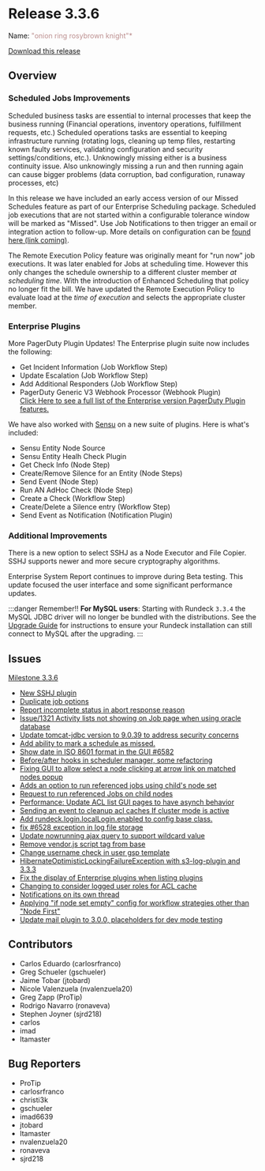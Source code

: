# Release 3.3.6

Name: <span style="color: rosybrown"><span class="glyphicon glyphicon-knight"></span> "onion ring rosybrown knight"*</span>

[Download this release](https://download.rundeck.com/3.3.6/index.html)

## Overview
### Scheduled Jobs Improvements
Scheduled business tasks are essential to internal processes that keep the business running (Financial operations, inventory operations, fulfillment requests, etc.) Scheduled operations tasks are essential to keeping infrastructure running (rotating logs, cleaning up temp files, restarting known faulty services, validating configuration and security settings/conditions, etc.). Unknowingly missing either is a business continuity issue. Also unknowingly missing a run and then running again can cause bigger problems (data corruption, bad configuration, runaway processes, etc)

In this release we have included an early access version of our Missed Schedules feature as part of our Enterprise Scheduling package. Scheduled job executions that are not started within a configurable tolerance window will be marked as "Missed".  Use Job Notifications to then trigger an email or integration action to follow-up.  More details on configuration can be [found here (link coming)](/administration/cluster/misfiremarking/).

The Remote Execution Policy feature was originally meant for "run now" job executions. It was later enabled for Jobs at scheduling time. However this only changes the schedule ownership to a different cluster member *at scheduling time*.  With the introduction of Enhanced Scheduling that policy no longer fit the bill.  We have updated the Remote Execution Policy to evaluate load at the *time of execution* and selects the appropriate cluster member.

### Enterprise Plugins
More PagerDuty Plugin Updates!  The Enterprise plugin suite now includes the following:
- Get Incident Information (Job Workflow Step)
- Update Escalation (Job Workflow Step)
- Add Additional Responders (Job Workflow Step)
- PagerDuty Generic V3 Webhook Processor (Webhook Plugin)<br>
[Click Here to see a full list of the Enterprise version PagerDuty Plugin features.](https://resources.rundeck.com/plugins/pagerduty-enterprise-plugins/)

We have also worked with [Sensu](https://www.sensu.io/) on a new suite of plugins.  Here is what's included:
- Sensu Entity Node Source
- Sensu Entity Healh Check Plugin
- Get Check Info (Node Step)
- Create/Remove Silence for an Entity (Node Steps)
- Send Event (Node Step)
- Run AN AdHoc Check (Node Step)
- Create a Check (Workflow Step)
- Create/Delete a Silence entry (Workflow Step)
- Send Event as Notification (Notification Plugin)

### Additional Improvements

There is a new option to select SSHJ as a Node Executor and File Copier. SSHJ supports newer and more secure cryptography algorithms.  

Enterprise System Report continues to improve during Beta testing.  This update focused the user interface and some significant performance updates.

:::danger Remember!!
**For MySQL users**: Starting with Rundeck `3.3.4` the MySQL JDBC driver will no longer be
bundled with the distributions. See the [Upgrade Guide](/upgrading/upgrading-to-rundeck-3.3.4.md)
for instructions to ensure your Rundeck installation can still connect to MySQL after
the upgrading.
:::

## Issues

[Milestone 3.3.6](https://github.com/rundeck/rundeck/milestone/155)

* [New SSHJ plugin](https://github.com/rundeck/rundeck/pull/6594)
* [Duplicate job options](https://github.com/rundeck/rundeck/pull/6505)
* [Report incomplete status in abort response reason](https://github.com/rundeck/rundeck/pull/6591)
* [Issue/1321 Activity lists not showing on Job page when using oracle database](https://github.com/rundeck/rundeck/pull/6590)
* [Update tomcat-jdbc version to 9.0.39 to address security concerns](https://github.com/rundeck/rundeck/pull/6589)
* [Add ability to mark a schedule as missed.](https://github.com/rundeck/rundeck/pull/6586)
* [Show date in ISO 8601 format in the GUI #6582](https://github.com/rundeck/rundeck/pull/6583)
* [Before/after hooks in scheduler manager, some refactoring](https://github.com/rundeck/rundeck/pull/6579)
* [Fixing GUI to allow select a node clicking at arrow link on matched nodes popup](https://github.com/rundeck/rundeck/pull/6574)
* [Adds an option to run referenced jobs using child's node set](https://github.com/rundeck/rundeck/pull/6573)
* [Request to run referenced Jobs on child nodes ](https://github.com/rundeck/rundeck/issues/6572)
* [Performance: Update ACL list GUI pages to have asynch behavior](https://github.com/rundeck/rundeck/pull/6568)
* [Sending an event to cleanup acl caches If cluster mode is active](https://github.com/rundeck/rundeck/pull/6567)
* [Add rundeck.login.localLogin.enabled to config base class.](https://github.com/rundeck/rundeck/pull/6563)
* [fix #6528 exception in log file storage](https://github.com/rundeck/rundeck/pull/6562)
* [Update nowrunning ajax query to support wildcard value](https://github.com/rundeck/rundeck/pull/6556)
* [Remove vendor.js script tag from base](https://github.com/rundeck/rundeck/pull/6554)
* [Change username check in user gsp template](https://github.com/rundeck/rundeck/pull/6532)
* [HibernateOptimisticLockingFailureException with s3-log-plugin and 3.3.3](https://github.com/rundeck/rundeck/issues/6528)
* [Fix the display of Enterprise plugins when listing plugins](https://github.com/rundeck/rundeck/pull/6525)
* [Changing to consider logged user roles for ACL cache](https://github.com/rundeck/rundeck/pull/6506)
* [Notifications on its own thread](https://github.com/rundeck/rundeck/pull/6494)
* [Applying "if node set empty" config for workflow strategies other than "Node First"](https://github.com/rundeck/rundeck/pull/6477)
* [Update mail plugin to 3.0.0, placeholders for dev mode testing](https://github.com/rundeck/rundeck/pull/6446)

## Contributors

* Carlos Eduardo (carlosrfranco)
* Greg Schueler (gschueler)
* Jaime Tobar (jtobard)
* Nicole Valenzuela (nvalenzuela20)
* Greg Zapp (ProTip)
* Rodrigo Navarro (ronaveva)
* Stephen Joyner (sjrd218)
* carlos
* imad
* ltamaster

## Bug Reporters

* ProTip
* carlosrfranco
* christi3k
* gschueler
* imad6639
* jtobard
* ltamaster
* nvalenzuela20
* ronaveva
* sjrd218
